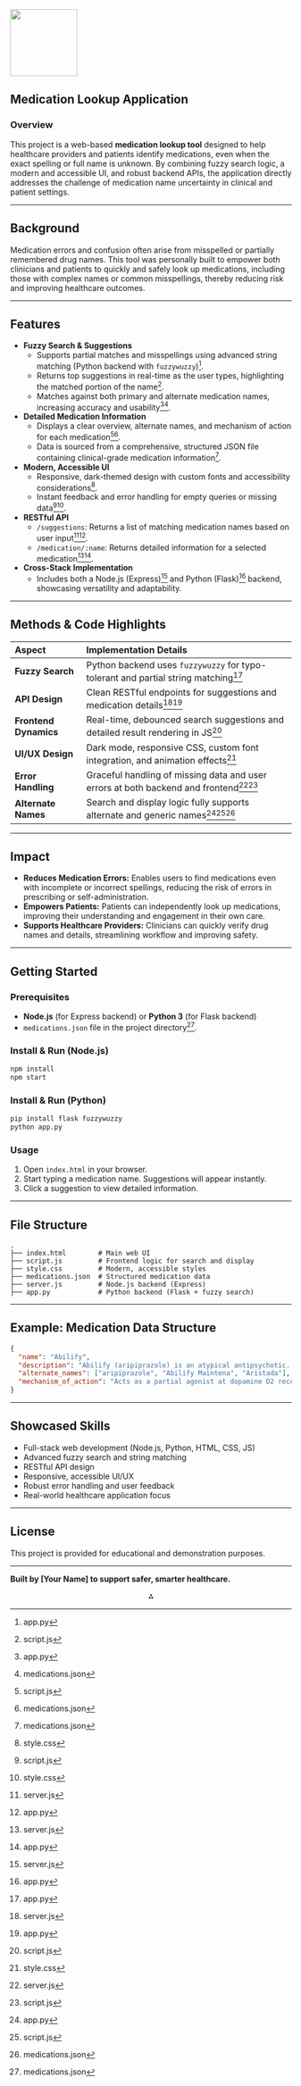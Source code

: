 <img src="https://r2cdn.perplexity.ai/pplx-full-logo-primary-dark%402x.png" class="logo" width="120"/>

## Medication Lookup Application

### Overview

This project is a web-based **medication lookup tool** designed to help healthcare providers and patients identify medications, even when the exact spelling or full name is unknown. By combining fuzzy search logic, a modern and accessible UI, and robust backend APIs, the application directly addresses the challenge of medication name uncertainty in clinical and patient settings.

---

## Background

Medication errors and confusion often arise from misspelled or partially remembered drug names. This tool was personally built to empower both clinicians and patients to quickly and safely look up medications, including those with complex names or common misspellings, thereby reducing risk and improving healthcare outcomes.

---

## Features

- **Fuzzy Search \& Suggestions**
    - Supports partial matches and misspellings using advanced string matching (Python backend with `fuzzywuzzy`)[^3].
    - Returns top suggestions in real-time as the user types, highlighting the matched portion of the name[^4].
    - Matches against both primary and alternate medication names, increasing accuracy and usability[^3][^7].
- **Detailed Medication Information**
    - Displays a clear overview, alternate names, and mechanism of action for each medication[^4][^7].
    - Data is sourced from a comprehensive, structured JSON file containing clinical-grade medication information[^7].
- **Modern, Accessible UI**
    - Responsive, dark-themed design with custom fonts and accessibility considerations[^5].
    - Instant feedback and error handling for empty queries or missing data[^4][^5].
- **RESTful API**
    - `/suggestions`: Returns a list of matching medication names based on user input[^2][^3].
    - `/medication/:name`: Returns detailed information for a selected medication[^2][^3].
- **Cross-Stack Implementation**
    - Includes both a Node.js (Express)[^2] and Python (Flask)[^3] backend, showcasing versatility and adaptability.

---

## Methods \& Code Highlights

| Aspect | Implementation Details |
| :-- | :-- |
| **Fuzzy Search** | Python backend uses `fuzzywuzzy` for typo-tolerant and partial string matching[^3] |
| **API Design** | Clean RESTful endpoints for suggestions and medication details[^2][^3] |
| **Frontend Dynamics** | Real-time, debounced search suggestions and detailed result rendering in JS[^4] |
| **UI/UX Design** | Dark mode, responsive CSS, custom font integration, and animation effects[^5] |
| **Error Handling** | Graceful handling of missing data and user errors at both backend and frontend[^2][^4] |
| **Alternate Names** | Search and display logic fully supports alternate and generic names[^3][^4][^7] |


---

## Impact

- **Reduces Medication Errors:** Enables users to find medications even with incomplete or incorrect spellings, reducing the risk of errors in prescribing or self-administration.
- **Empowers Patients:** Patients can independently look up medications, improving their understanding and engagement in their own care.
- **Supports Healthcare Providers:** Clinicians can quickly verify drug names and details, streamlining workflow and improving safety.

---

## Getting Started

### Prerequisites

- **Node.js** (for Express backend) or **Python 3** (for Flask backend)
- `medications.json` file in the project directory[^7].


### Install \& Run (Node.js)

```bash
npm install
npm start
```


### Install \& Run (Python)

```bash
pip install flask fuzzywuzzy
python app.py
```


### Usage

1. Open `index.html` in your browser.
2. Start typing a medication name. Suggestions will appear instantly.
3. Click a suggestion to view detailed information.

---

## File Structure

```
.
├── index.html        # Main web UI
├── script.js         # Frontend logic for search and display
├── style.css         # Modern, accessible styles
├── medications.json  # Structured medication data
├── server.js         # Node.js backend (Express)
├── app.py            # Python backend (Flask + fuzzy search)
```


---

## Example: Medication Data Structure

```json
{
  "name": "Abilify",
  "description": "Abilify (aripiprazole) is an atypical antipsychotic...",
  "alternate_names": ["aripiprazole", "Abilify Maintena", "Aristada"],
  "mechanism_of_action": "Acts as a partial agonist at dopamine D2 receptors..."
}
```


---

## Showcased Skills

- Full-stack web development (Node.js, Python, HTML, CSS, JS)
- Advanced fuzzy search and string matching
- RESTful API design
- Responsive, accessible UI/UX
- Robust error handling and user feedback
- Real-world healthcare application focus

---

## License

This project is provided for educational and demonstration purposes.

---

**Built by [Your Name] to support safer, smarter healthcare.**

<div style="text-align: center">⁂</div>

[^1]: package.json

[^2]: server.js

[^3]: app.py

[^4]: script.js

[^5]: style.css

[^6]: index.html

[^7]: medications.json

